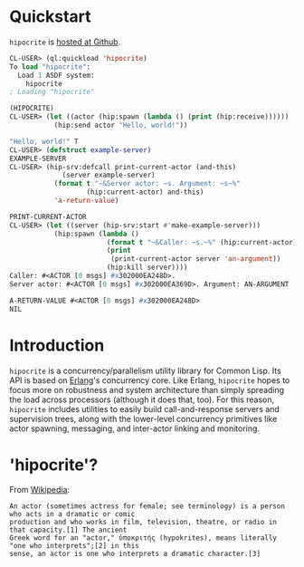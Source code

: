 # Quickstart

`hipocrite` is [hosted at Github](http://github.com/zkat/hipocrite).

```lisp
CL-USER> (ql:quickload 'hipocrite)
To load "hipocrite":
  Load 1 ASDF system:
    hipocrite
; Loading "hipocrite"

(HIPOCRITE)
CL-USER> (let ((actor (hip:spawn (lambda () (print (hip:receive))))))
           (hip:send actor "Hello, world!"))

"Hello, world!" T
CL-USER> (defstruct example-server)
EXAMPLE-SERVER
CL-USER> (hip-srv:defcall print-current-actor (and-this)
             (server example-server)
           (format t "~&Server actor: ~s. Argument: ~s~%"
                   (hip:current-actor) and-this)
           'a-return-value)

PRINT-CURRENT-ACTOR
CL-USER> (let ((server (hip-srv:start #'make-example-server)))
           (hip:spawn (lambda ()
                        (format t "~&Caller: ~s.~%" (hip:current-actor))
                        (print
                         (print-current-actor server 'an-argument))
                        (hip:kill server))))
Caller: #<ACTOR [0 msgs] #x302000EA248D>.
Server actor: #<ACTOR [0 msgs] #x302000EA369D>. Argument: AN-ARGUMENT

A-RETURN-VALUE #<ACTOR [0 msgs] #x302000EA248D>
NIL
```

# Introduction

`hipocrite` is a concurrency/parallelism utility library for Common Lisp. Its API is based on
[Erlang](http://www.erlang.org)'s concurrency core. Like Erlang, `hipocrite` hopes to focus more on
robustness and system architecture than simply spreading the load across processors (although it
does that, too). For this reason, `hipocrite` includes utilities to easily build call-and-response
servers and supervision trees, along with the lower-level concurrency primitives like actor
spawning, messaging, and inter-actor linking and monitoring.

# 'hipocrite'?

From [Wikipedia](https://en.wikipedia.org/wiki/Actor):

```
An actor (sometimes actress for female; see terminology) is a person who acts in a dramatic or comic
production and who works in film, television, theatre, or radio in that capacity.[1] The ancient
Greek word for an "actor," ὑποκριτής (hypokrites), means literally "one who interprets";[2] in this
sense, an actor is one who interprets a dramatic character.[3]

```
